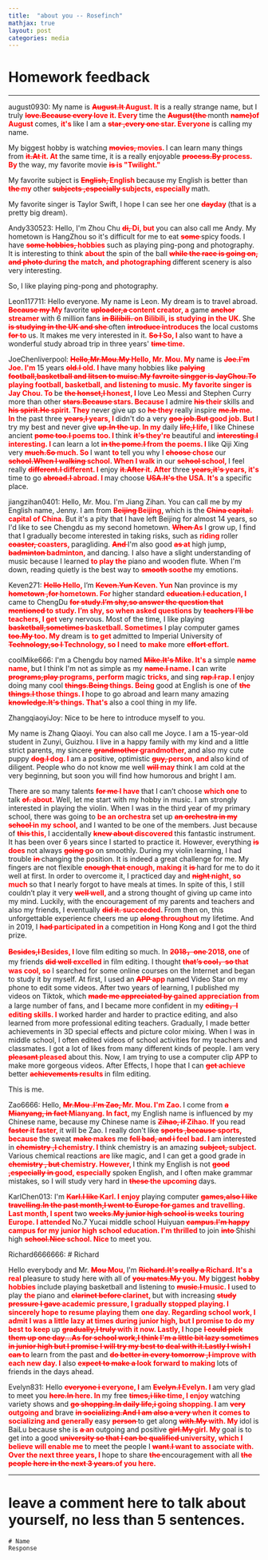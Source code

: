 ```yaml
---
title:  "about you -- Rosefinch"
mathjax: true
layout: post
categories: media
---
```


# Homework feedback
---
august0930: My name is <span style="color:red;font-weight:700;text-decoration:line-through;">August.It </span><span style="color:red;font-weight:700;">August. It </span>is a really strange name, but I truly <span style="color:red;font-weight:700;text-decoration:line-through;">love.Because every </span><span style="color:red;font-weight:700;">love it. Every </span>time the <span style="color:red;font-weight:700;text-decoration:line-through;">August(the </span>month <span style="color:red;font-weight:700;text-decoration:line-through;">name)</span><span style="color:red;font-weight:700;">of August </span>comes, <span style="color:red;font-weight:700;">it's </span>like I am a <span style="color:red;font-weight:700;text-decoration:line-through;">star ,every one </span><span style="color:red;font-weight:700;">star. Everyone </span>is calling my name. 

My biggest hobby is watching <span style="color:red;font-weight:700;text-decoration:line-through;">movies, </span><span style="color:red;font-weight:700;">movies. </span>I can learn many things from <span style="color:red;font-weight:700;text-decoration:line-through;">it.At </span><span style="color:red;font-weight:700;">it. At </span>the same time, it is a really enjoyable <span style="color:red;font-weight:700;text-decoration:line-through;">process.By </span><span style="color:red;font-weight:700;">process. By </span>the way, my favorite movie <span style="color:red;font-weight:700;text-decoration:line-through;">is<twilight> </span><span style="color:red;font-weight:700;">is "Twilight." </span>

My favorite subject is <span style="color:red;font-weight:700;text-decoration:line-through;">English, </span><span style="color:red;font-weight:700;">English </span>because my English is better than <span style="color:red;font-weight:700;text-decoration:line-through;">the </span><span style="color:red;font-weight:700;">my </span>other <span style="color:red;font-weight:700;text-decoration:line-through;">subjects ,especially </span><span style="color:red;font-weight:700;">subjects, especially </span>math. 

My favorite singer is Taylor Swift, I hope I can see her one <span style="color:red;font-weight:700;text-decoration:line-through;">day</span><span style="color:red;font-weight:700;">day </span>(that is a pretty big dream). 

Andy330523: Hello, I'm Zhou Chu <span style="color:red;font-weight:700;text-decoration:line-through;">di, </span><span style="color:red;font-weight:700;">Di, but </span>you can also call me Andy. My hometown is HangZhou so it's difficult for me to eat <span style="color:red;font-weight:700;text-decoration:line-through;">some </span>spicy foods. I have <span style="color:red;font-weight:700;text-decoration:line-through;">some hobbies, </span><span style="color:red;font-weight:700;">hobbies </span>such as playing ping-pong and photography. It is interesting to think <span style="color:red;font-weight:700;">about </span>the spin of the ball <span style="color:red;font-weight:700;text-decoration:line-through;">while the race is going on, and photo </span><span style="color:red;font-weight:700;">during the match, and photographing </span>different scenery is also very interesting. 

So, I like playing ping-pong and photography. 

Leon117711: Hello everyone. My name is Leon. My dream is to travel abroad. <span style="color:red;font-weight:700;text-decoration:line-through;">Because my </span><span style="color:red;font-weight:700;">My </span>favorite <span style="color:red;font-weight:700;text-decoration:line-through;">uploader,a </span><span style="color:red;font-weight:700;">content creator, a </span>game <span style="color:red;font-weight:700;text-decoration:line-through;">anchor </span><span style="color:red;font-weight:700;">streamer </span>with 6 million fans <span style="color:red;font-weight:700;text-decoration:line-through;">in Bilibili. </span><span style="color:red;font-weight:700;">on Bilibili, is studying in the UK. </span>She <span style="color:red;font-weight:700;text-decoration:line-through;">is studying in the UK and she </span>often <span style="color:red;font-weight:700;text-decoration:line-through;">introduce </span><span style="color:red;font-weight:700;">introduces </span>the local customs <span style="color:red;font-weight:700;text-decoration:line-through;">for </span><span style="color:red;font-weight:700;">to </span>us. It makes me very interested in it. <span style="color:red;font-weight:700;text-decoration:line-through;">So l </span><span style="color:red;font-weight:700;">So, I </span>also want to have a wonderful study abroad trip in three years' <span style="color:red;font-weight:700;text-decoration:line-through;">time </span><span style="color:red;font-weight:700;">time. </span>

JoeChenliverpool: <span style="color:red;font-weight:700;text-decoration:line-through;">Hello,Mr.Mou.My </span><span style="color:red;font-weight:700;">Hello, Mr. Mou. My </span>name is <span style="color:red;font-weight:700;text-decoration:line-through;">Joe.I'm </span><span style="color:red;font-weight:700;">Joe. I'm </span>15 years <span style="color:red;font-weight:700;text-decoration:line-through;">old.I </span><span style="color:red;font-weight:700;">old. I </span>have many hobbies like <span style="color:red;font-weight:700;text-decoration:line-through;">palying football,basketball and litsen to muisc.My favroite singger is JayChou.To </span><span style="color:red;font-weight:700;">playing football, basketball, and listening to music. My favorite singer is Jay Chou. To </span>be <span style="color:red;font-weight:700;text-decoration:line-through;">the honset,I </span><span style="color:red;font-weight:700;">honest, I </span>love Leo Messi and Stephen Curry more than other <span style="color:red;font-weight:700;text-decoration:line-through;">stars.Because </span><span style="color:red;font-weight:700;">stars. Because </span>I admire <span style="color:red;font-weight:700;text-decoration:line-through;">his </span><span style="color:red;font-weight:700;">their </span>skills and <span style="color:red;font-weight:700;text-decoration:line-through;">his spirit.He </span><span style="color:red;font-weight:700;">spirit. They </span>never give up so <span style="color:red;font-weight:700;text-decoration:line-through;">he </span><span style="color:red;font-weight:700;">they </span>really inspire <span style="color:red;font-weight:700;text-decoration:line-through;">me.In </span><span style="color:red;font-weight:700;">me. In </span>the past three <span style="color:red;font-weight:700;text-decoration:line-through;">years,I </span><span style="color:red;font-weight:700;">years, I </span>didn't do a very <span style="color:red;font-weight:700;text-decoration:line-through;">goo job.But </span><span style="color:red;font-weight:700;">good job. But </span>I try my best and never give <span style="color:red;font-weight:700;text-decoration:line-through;">up.In the </span><span style="color:red;font-weight:700;">up. In my </span>daily <span style="color:red;font-weight:700;text-decoration:line-through;">life,I </span><span style="color:red;font-weight:700;">life, I </span>like Chinese ancient <span style="color:red;font-weight:700;text-decoration:line-through;">pome too.I </span><span style="color:red;font-weight:700;">poems too. I </span>think <span style="color:red;font-weight:700;text-decoration:line-through;">it's </span><span style="color:red;font-weight:700;">they're </span>beautiful and <span style="color:red;font-weight:700;text-decoration:line-through;">interesting.I </span><span style="color:red;font-weight:700;">interesting. I </span>can learn a lot <span style="color:red;font-weight:700;text-decoration:line-through;">in the pome.I </span><span style="color:red;font-weight:700;">from the poems. I </span>like Qiji Xing very <span style="color:red;font-weight:700;text-decoration:line-through;">much.So </span><span style="color:red;font-weight:700;">much. So </span>I want <span style="color:red;font-weight:700;">to </span>tell you why I <span style="color:red;font-weight:700;text-decoration:line-through;">choose </span><span style="color:red;font-weight:700;">chose </span>our <span style="color:red;font-weight:700;text-decoration:line-through;">school.When I walking </span><span style="color:red;font-weight:700;">school. When I walk </span>in our <span style="color:red;font-weight:700;text-decoration:line-through;">school </span><span style="color:red;font-weight:700;">school, </span>I feel really <span style="color:red;font-weight:700;text-decoration:line-through;">different.I </span><span style="color:red;font-weight:700;">different. I </span>enjoy <span style="color:red;font-weight:700;text-decoration:line-through;">it.After </span><span style="color:red;font-weight:700;">it. After </span>three <span style="color:red;font-weight:700;text-decoration:line-through;">years,it's </span><span style="color:red;font-weight:700;">years, it's </span>time to go <span style="color:red;font-weight:700;text-decoration:line-through;">abroad.I </span><span style="color:red;font-weight:700;">abroad. I </span>may choose <span style="color:red;font-weight:700;text-decoration:line-through;">USA.It's </span><span style="color:red;font-weight:700;">the USA. It's </span>a specific place. 

jiangzihan0401: Hello, Mr. Mou. I'm Jiang Zihan. You can call me by my English name, Jenny. I am from <span style="color:red;font-weight:700;text-decoration:line-through;">Beijing </span><span style="color:red;font-weight:700;">Beijing, </span>which is the <span style="color:red;font-weight:700;text-decoration:line-through;">China capital. </span><span style="color:red;font-weight:700;">capital of China. </span>But it's a pity that I have left Beijing for almost 14 years, so I'd like to see Chengdu as my second hometown. <span style="color:red;font-weight:700;text-decoration:line-through;">When </span><span style="color:red;font-weight:700;">As </span>I grow up, I find that I gradually become interested in taking risks, such as <span style="color:red;font-weight:700;">riding </span>roller <span style="color:red;font-weight:700;text-decoration:line-through;">coaster, </span><span style="color:red;font-weight:700;">coasters, </span>paragliding. <span style="color:red;font-weight:700;text-decoration:line-through;">And </span>I'm also good <span style="color:red;font-weight:700;text-decoration:line-through;">as </span><span style="color:red;font-weight:700;">at </span>high jump, <span style="color:red;font-weight:700;text-decoration:line-through;">badminton </span><span style="color:red;font-weight:700;">badminton, </span>and dancing. I also have a slight understanding of music because I learned <span style="color:red;font-weight:700;">to play the </span>piano and wooden flute. When I'm down, reading quietly is the best way to <span style="color:red;font-weight:700;text-decoration:line-through;">smooth </span><span style="color:red;font-weight:700;">soothe </span>my emotions. 

Keven271: <span style="color:red;font-weight:700;text-decoration:line-through;">Hello </span><span style="color:red;font-weight:700;">Hello, </span>I’m <span style="color:red;font-weight:700;text-decoration:line-through;">Keven.Yun </span><span style="color:red;font-weight:700;">Keven. Yun </span>Nan province is my <span style="color:red;font-weight:700;text-decoration:line-through;">hometown ,for </span><span style="color:red;font-weight:700;">hometown. For </span>higher standard <span style="color:red;font-weight:700;text-decoration:line-through;">education.I </span><span style="color:red;font-weight:700;">education, I </span>came to ChengDu <span style="color:red;font-weight:700;text-decoration:line-through;">for study.I’m shy,so answer the question that mentioned </span><span style="color:red;font-weight:700;">to study. I’m shy, so when asked questions </span>by <span style="color:red;font-weight:700;text-decoration:line-through;">teachers I’ll be </span><span style="color:red;font-weight:700;">teachers, I get </span>very nervous. Most of the time, I like playing <span style="color:red;font-weight:700;text-decoration:line-through;">basketball,sometimes </span><span style="color:red;font-weight:700;">basketball. Sometimes </span>I play computer games <span style="color:red;font-weight:700;text-decoration:line-through;">too.My </span><span style="color:red;font-weight:700;">too. My </span>dream is <span style="color:red;font-weight:700;">to get </span>admitted to Imperial University of <span style="color:red;font-weight:700;text-decoration:line-through;">Technology,so l </span><span style="color:red;font-weight:700;">Technology, so I </span>need <span style="color:red;font-weight:700;">to make </span>more <span style="color:red;font-weight:700;text-decoration:line-through;">effort </span><span style="color:red;font-weight:700;">effort. </span>

coolMike666: I'm a Chengdu boy named <span style="color:red;font-weight:700;text-decoration:line-through;">Mike.It's </span><span style="color:red;font-weight:700;">Mike. It's </span>a simple <span style="color:red;font-weight:700;text-decoration:line-through;">name </span><span style="color:red;font-weight:700;">name, </span>but I think I'm not as simple as my <span style="color:red;font-weight:700;text-decoration:line-through;">name.I </span><span style="color:red;font-weight:700;">name. I </span>can write <span style="color:red;font-weight:700;text-decoration:line-through;">programs,play </span><span style="color:red;font-weight:700;">programs, perform </span>magic <span style="color:red;font-weight:700;">tricks, </span>and sing <span style="color:red;font-weight:700;text-decoration:line-through;">rap.I </span><span style="color:red;font-weight:700;">rap. I </span>enjoy doing many cool <span style="color:red;font-weight:700;text-decoration:line-through;">things.Being </span><span style="color:red;font-weight:700;">things. Being </span>good at English is one of <span style="color:red;font-weight:700;text-decoration:line-through;">the things.I </span><span style="color:red;font-weight:700;">those things. I </span>hope to go abroad and learn many amazing <span style="color:red;font-weight:700;text-decoration:line-through;">knowledge.It's </span><span style="color:red;font-weight:700;">things. That's </span>also a cool thing in my life. 

ZhangqiaoyiJoy: Nice to be here to introduce myself to you. 

My name is Zhang Qiaoyi. You can also call me Joyce. I am a 15-year-old student in Zunyi, Guizhou. I live in a happy family with my kind and a little strict parents, my sincere <span style="color:red;font-weight:700;text-decoration:line-through;">grandmother </span><span style="color:red;font-weight:700;">grandmother, </span>and also my cute puppy <span style="color:red;font-weight:700;text-decoration:line-through;">dog.I </span><span style="color:red;font-weight:700;">dog. I </span>am a positive, optimistic <span style="color:red;font-weight:700;text-decoration:line-through;">guy, </span><span style="color:red;font-weight:700;">person, and </span>also kind of diligent. People who do not know me well <span style="color:red;font-weight:700;text-decoration:line-through;">will </span><span style="color:red;font-weight:700;">may </span>think I am cold at the very beginning, but soon you will find how humorous and bright I am. 

There are so many talents <span style="color:red;font-weight:700;text-decoration:line-through;">for me </span><span style="color:red;font-weight:700;">I have </span>that I can’t choose <span style="color:red;font-weight:700;">which one </span>to talk <span style="color:red;font-weight:700;text-decoration:line-through;">of. </span><span style="color:red;font-weight:700;">about. </span>Well, let me start with my hobby in music. I am strongly interested in playing the violin. When I was in the third year of my primary school, there was going to <span style="color:red;font-weight:700;">be an orchestra </span>set up <span style="color:red;font-weight:700;text-decoration:line-through;">an orchestra in my school </span><span style="color:red;font-weight:700;">in my school, </span>and I wanted to be one of the members. Just because of <span style="color:red;font-weight:700;text-decoration:line-through;">this </span><span style="color:red;font-weight:700;">this, </span>I accidentally <span style="color:red;font-weight:700;text-decoration:line-through;">knew about </span><span style="color:red;font-weight:700;">discovered </span>this fantastic instrument. It has been over 6 years since I started to practice it. However, everything <span style="color:red;font-weight:700;text-decoration:line-through;">is </span><span style="color:red;font-weight:700;">does </span>not always <span style="color:red;font-weight:700;text-decoration:line-through;">going </span><span style="color:red;font-weight:700;">go </span>on smoothly. During my violin learning, I had trouble <span style="color:red;font-weight:700;text-decoration:line-through;">in </span>changing the position. It is indeed a great challenge for me. My fingers are not flexible <span style="color:red;font-weight:700;text-decoration:line-through;">enough that </span><span style="color:red;font-weight:700;">enough, making </span>it <span style="color:red;font-weight:700;text-decoration:line-through;">is </span>hard for me to do it well at first. In order to overcome it, I practiced day and <span style="color:red;font-weight:700;text-decoration:line-through;">night </span><span style="color:red;font-weight:700;">night, so much </span>so that I nearly forgot to have meals at times. In spite of this, I still couldn’t play it very <span style="color:red;font-weight:700;text-decoration:line-through;">well </span><span style="color:red;font-weight:700;">well, </span>and a strong thought of giving up came into my mind. Luckily, with the encouragement of my parents and teachers and also my friends, I eventually <span style="color:red;font-weight:700;text-decoration:line-through;">did it. </span><span style="color:red;font-weight:700;">succeeded. </span>From then on, this unforgettable experience cheers me up <span style="color:red;font-weight:700;text-decoration:line-through;">along </span><span style="color:red;font-weight:700;">throughout </span>my lifetime. And in 2019, I <span style="color:red;font-weight:700;text-decoration:line-through;">had </span><span style="color:red;font-weight:700;">participated in </span>a competition in Hong Kong and I got the third prize. 

<span style="color:red;font-weight:700;text-decoration:line-through;">Besides,I </span><span style="color:red;font-weight:700;">Besides, I </span>love film editing so much. In <span style="color:red;font-weight:700;text-decoration:line-through;">2018，one </span><span style="color:red;font-weight:700;">2018, one </span>of my friends <span style="color:red;font-weight:700;text-decoration:line-through;">did well </span><span style="color:red;font-weight:700;">excelled </span>in film editing. I thought <span style="color:red;font-weight:700;text-decoration:line-through;">that’s cool，so </span><span style="color:red;font-weight:700;">that was cool, so </span>I searched for some online courses on the Internet and began to study it by myself. At first, I used an <span style="color:red;font-weight:700;text-decoration:line-through;">APP </span><span style="color:red;font-weight:700;">app </span>named Video Star on my phone to edit some videos. After two years of learning, I published my videos on Tiktok, which <span style="color:red;font-weight:700;text-decoration:line-through;">made me appreciated by </span><span style="color:red;font-weight:700;">gained appreciation from </span>a large number of fans, and I became more confident in my <span style="color:red;font-weight:700;text-decoration:line-through;">editing，I </span><span style="color:red;font-weight:700;">editing skills. I </span>worked harder and harder to practice editing, and also learned from more professional editing teachers. Gradually, I made better achievements in 3D special effects and picture color mixing. When I was in middle school, I often edited videos of school activities for my teachers and classmates. I got a lot of likes from many different kinds of people. I am very <span style="color:red;font-weight:700;text-decoration:line-through;">pleasant </span><span style="color:red;font-weight:700;">pleased </span>about this. Now, I am trying to use a computer clip APP to make more gorgeous videos. After Effects, I hope that I can <span style="color:red;font-weight:700;text-decoration:line-through;">get </span><span style="color:red;font-weight:700;">achieve </span>better <span style="color:red;font-weight:700;text-decoration:line-through;">achievements </span><span style="color:red;font-weight:700;">results </span>in film editing. 

This is me. 

Zao6666: Hello, <span style="color:red;font-weight:700;text-decoration:line-through;">Mr.Mou .I'm Zao, </span><span style="color:red;font-weight:700;">Mr. Mou. I'm Zao. </span>I come from <span style="color:red;font-weight:700;text-decoration:line-through;">a Mianyang,  in fact </span><span style="color:red;font-weight:700;">Mianyang. In fact, </span>my English name is influenced by my Chinese name, because my Chinese name is <span style="color:red;font-weight:700;text-decoration:line-through;">Zihao, if </span><span style="color:red;font-weight:700;">Zihao. If </span>you read <span style="color:red;font-weight:700;text-decoration:line-through;">faster </span><span style="color:red;font-weight:700;">it faster, </span>it will be Zao. I really don't like <span style="color:red;font-weight:700;text-decoration:line-through;">sports ,because </span><span style="color:red;font-weight:700;">sports, because </span>the sweat <span style="color:red;font-weight:700;text-decoration:line-through;">make </span><span style="color:red;font-weight:700;">makes </span>me <span style="color:red;font-weight:700;text-decoration:line-through;">fell bad, and i </span><span style="color:red;font-weight:700;">feel bad. I </span>am interested in <span style="color:red;font-weight:700;text-decoration:line-through;">chemistry ,I </span><span style="color:red;font-weight:700;">chemistry. I </span>think chemistry is an amazing <span style="color:red;font-weight:700;text-decoration:line-through;">subject, </span><span style="color:red;font-weight:700;">subject. </span>Various chemical reactions <span style="color:red;font-weight:700;">are </span>like magic, and I can get a good grade in <span style="color:red;font-weight:700;text-decoration:line-through;">chemistry , but </span><span style="color:red;font-weight:700;">chemistry. However, </span>I think my English is not <span style="color:red;font-weight:700;text-decoration:line-through;">good ,especially in </span><span style="color:red;font-weight:700;">good, especially </span>spoken English, and I often make grammar mistakes, so I will study very hard in <span style="color:red;font-weight:700;text-decoration:line-through;">these </span><span style="color:red;font-weight:700;">the upcoming </span>days. 

KarlChen013: I'm <span style="color:red;font-weight:700;text-decoration:line-through;">Karl.I like </span><span style="color:red;font-weight:700;">Karl. I enjoy </span>playing computer <span style="color:red;font-weight:700;text-decoration:line-through;">games,also I like travelling.In the past month,I went to Europe for </span><span style="color:red;font-weight:700;">games and travelling. Last month, I spent </span>two <span style="color:red;font-weight:700;text-decoration:line-through;">weeks.My junior high school is </span><span style="color:red;font-weight:700;">weeks touring Europe. I attended </span>No.7 Yucai middle school Huiyuan <span style="color:red;font-weight:700;text-decoration:line-through;">campus.I'm happy </span><span style="color:red;font-weight:700;">campus for my junior high school education. I'm thrilled </span>to join <span style="color:red;font-weight:700;text-decoration:line-through;">into </span>Shishi high <span style="color:red;font-weight:700;text-decoration:line-through;">school.Nice </span><span style="color:red;font-weight:700;">school. Nice </span>to meet you. 

Richard6666666: # Richard 

Hello everybody and Mr. <span style="color:red;font-weight:700;text-decoration:line-through;">Mou </span><span style="color:red;font-weight:700;">Mou, </span>I'm <span style="color:red;font-weight:700;text-decoration:line-through;">Richard.It's really a </span><span style="color:red;font-weight:700;">Richard. It's a real </span>pleasure to study here with all of <span style="color:red;font-weight:700;text-decoration:line-through;">you mates.My </span><span style="color:red;font-weight:700;">you. My </span>biggest <span style="color:red;font-weight:700;text-decoration:line-through;">hobby </span><span style="color:red;font-weight:700;">hobbies </span>include playing basketball and listening to <span style="color:red;font-weight:700;text-decoration:line-through;">music.I </span><span style="color:red;font-weight:700;">music. I </span>used to play <span style="color:red;font-weight:700;">the </span>piano and <span style="color:red;font-weight:700;text-decoration:line-through;">clarinet before </span><span style="color:red;font-weight:700;">clarinet, </span>but with increasing <span style="color:red;font-weight:700;text-decoration:line-through;">study pressure I gave </span><span style="color:red;font-weight:700;">academic pressure, I gradually stopped playing. I sincerely hope to resume playing </span>them <span style="color:red;font-weight:700;">one day. Regarding school work, I admit I was a little lazy at times during junior high, but I promise to do my best to keep </span>up <span style="color:red;font-weight:700;text-decoration:line-through;">gradually,I truly </span><span style="color:red;font-weight:700;">with it now. Lastly, I </span>hope <span style="color:red;font-weight:700;text-decoration:line-through;">I could pick them up one day...As for school work,I think I'm a little bit lazy sometimes in junior high but I promise I will try my best to deal with it.Lastly I wish I can </span><span style="color:red;font-weight:700;">to </span>learn from the past and <span style="color:red;font-weight:700;text-decoration:line-through;">do better in every tomorrow ,I </span><span style="color:red;font-weight:700;">improve with each new day. I </span>also <span style="color:red;font-weight:700;text-decoration:line-through;">expect to make a </span><span style="color:red;font-weight:700;">look forward to making </span>lots of friends in the days ahead. 

Evelyn831: Hello <span style="color:red;font-weight:700;text-decoration:line-through;">everyone i </span><span style="color:red;font-weight:700;">everyone, I </span>am <span style="color:red;font-weight:700;text-decoration:line-through;">Evelyn.I </span><span style="color:red;font-weight:700;">Evelyn. I </span>am very glad to meet you <span style="color:red;font-weight:700;text-decoration:line-through;">here.In </span><span style="color:red;font-weight:700;">here. In </span>my free <span style="color:red;font-weight:700;text-decoration:line-through;">times,i like </span><span style="color:red;font-weight:700;">time, I enjoy </span>watching variety shows and <span style="color:red;font-weight:700;text-decoration:line-through;">go shopping.In daily life,i </span><span style="color:red;font-weight:700;">going shopping. I </span>am <span style="color:red;font-weight:700;text-decoration:line-through;">very </span><span style="color:red;font-weight:700;">outgoing and </span>brave <span style="color:red;font-weight:700;text-decoration:line-through;">in socializing.And I am also a very </span><span style="color:red;font-weight:700;">when it comes to socializing and generally </span>easy <span style="color:red;font-weight:700;text-decoration:line-through;">person </span>to get along <span style="color:red;font-weight:700;text-decoration:line-through;">with.My </span><span style="color:red;font-weight:700;">with. My </span>idol is BaiLu because she is <span style="color:red;font-weight:700;text-decoration:line-through;">a </span><span style="color:red;font-weight:700;">an </span>outgoing and positive <span style="color:red;font-weight:700;text-decoration:line-through;">girl.My </span><span style="color:red;font-weight:700;">girl. My </span>goal is to get into a good <span style="color:red;font-weight:700;text-decoration:line-through;">university so that I can be qualified </span><span style="color:red;font-weight:700;">university, which I believe will enable me </span>to meet the people I <span style="color:red;font-weight:700;text-decoration:line-through;">want.I </span><span style="color:red;font-weight:700;">want to associate with. Over the next three years, I </span>hope to share <span style="color:red;font-weight:700;text-decoration:line-through;">the </span>encouragement with all <span style="color:red;font-weight:700;text-decoration:line-through;">the people here in the next 3 years.</span><span style="color:red;font-weight:700;">of you here.</span>







---
# leave a comment here to talk about yourself, no less than 5 sentences. 

```# Name``` <br>
```Response```